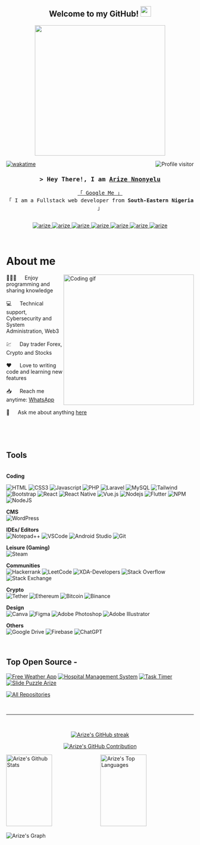 
<h2 align="center">
  Welcome to my GitHub!
  <img src="https://media.giphy.com/media/hvRJCLFzcasrR4ia7z/giphy.gif" width="28">
</h2>



<p align="center">
  <a href="https://github.com/arize99"><img width="350px" height="350px" src="/assets/arize.gif"></a>
</p>

 

<a href="https://komarev.com/ghpvc/?username=arize99">
  <img align="right" src="https://komarev.com/ghpvc/?username=arize99&label=Visitors&color=0e75b6&style=flat" alt="Profile visitor" />
</a>


[![wakatime](https://wakatime.com/badge/user/eebb3dd8-d9b2-40de-9b88-6fd6cac99dbc.svg)](https://wakatime.com/@arize)

<!-- Intro  -->
<h3 align="center">
        <samp>&gt; Hey There!, I am
                <b><a target="_blank" href="https://linkedin.com/in/arize">Arize Nnonyelu</a></b>
        </samp>
</h3>


<p align="center"> 
  <samp>
    <a href="https://www.google.com/search?q=Arize+Nnonyelu">「 Google Me 」</a>
    <br>
    「 I am a Fullstack web developer from <b>South-Eastern Nigeria</b> 」
    <br>
    <br>
  </samp>
</p>

<p align="center">
 <a href="https://skype:arizennonyelu?chat" target="blank">
  <img src="https://img.shields.io/badge/Skype-%2300AFF0.svg?style=for-the-badge&logo=Skype&logoColor=white" alt="arize" />
 </a>
 <a href="https://linkedin.com/in/arize" target="_blank">
  <img src="https://img.shields.io/badge/LinkedIn-0077B5?style=for-the-badge&logo=linkedin&logoColor=white" alt="arize"/>
 </a>
 <a href="https://dev.to/arize99" target="_blank">
  <img src="https://img.shields.io/badge/dev.to-0A0A0A?style=for-the-badge&logo=dev.to&logoColor=white" alt="arize" />
 </a>
   <a href="https://www.hackerrank.com/aristotlejpg" target="_blank">
  <img src="https://img.shields.io/badge/-Hackerrank-2EC866?style=for-the-badge&logo=HackerRank&logoColor=white" alt="arize" />
 </a>
 <a href="https://twitter.com/upgrade1010" target="_blank">
  <img src="https://img.shields.io/badge/Twitter-1DA1F2?style=for-the-badge&logo=twitter&logoColor=white" alt="arize" />
 </a>
 <a href="https://instagram.com/upgrade_1010" target="_blank">
  <img src="https://img.shields.io/badge/Instagram-fe4164?style=for-the-badge&logo=instagram&logoColor=white" alt="arize" />
 </a> 
 <a href="https://facebook.com/arize98" target="_blank">
  <img src="https://img.shields.io/badge/Facebook-20BEFF?&style=for-the-badge&logo=facebook&logoColor=white" alt="arize"  />
  </a> 
</p>
<br />

<!-- About Section -->
 # About me
 
<p>
  <!-- <img align="right" width="350" src="/assets/programmer.gif" alt="Coding gif" /> -->
 <img align="right" width="350" src="https://media2.giphy.com/media/v1.Y2lkPTc5MGI3NjExZXZoZ21wN3ZzYTZnZjRjNTU0aXp4cGlobnNpOGZxangzMHc5OTV0NiZlcD12MV9pbnRlcm5hbF9naWZfYnlfaWQmY3Q9Zw/i1JHRZSXO9LZZDHqii/giphy.gif" alt="Coding gif" />
  
 👨🏽‍💻 &emsp; Enjoy programming and sharing knowledge <br/><br/>
 💻 &emsp; Technical support, Cybersecurity and System Administration, Web3 <br/><br/>
 💹 &emsp; Day trader Forex, Crypto and Stocks <br/><br/>
 ❤️ &emsp; Love to writing code and learning new features<br/><br/>
 📥 &emsp; Reach me anytime: <a href="https://wa.me/2347062573851"> WhatsApp </a><br/><br/>
 💬 &emsp; Ask me about anything [here](https://github.com/arize99/arize99/issues)

</p>

<br/>
<br/>
<br/>

## Tools
<br/>
<strong>Coding</strong><br/>

![HTML](https://img.shields.io/badge/HTML5-E34F26?style=for-the-badge&logo=html5&logoColor=white)
![CSS3](https://img.shields.io/badge/CSS3-1572B6?style=for-the-badge&logo=css3&logoColor=white)
![Javascript](https://img.shields.io/badge/Javascript-F0DB4F?style=for-the-badge&labelColor=black&logo=javascript&logoColor=F0DB4F)
![PHP](https://img.shields.io/badge/php-%23777BB4.svg?style=for-the-badge&logo=php&logoColor=white)
![Laravel](https://img.shields.io/badge/laravel-%23FF2D20.svg?style=for-the-badge&logo=laravel&logoColor=white)
![MySQL](https://img.shields.io/badge/mysql-%2300f.svg?style=for-the-badge&logo=mysql&logoColor=white)
![Tailwind](https://img.shields.io/badge/Tailwind_CSS-092749?style=for-the-badge&logo=tailwindcss&logoColor=06B6D4&labelColor=000000)
![Bootstrap](https://img.shields.io/badge/Bootstrap-563D7C?style=for-the-badge&logo=bootstrap&logoColor=white)
![React](https://img.shields.io/badge/-React-61DBFB?style=for-the-badge&labelColor=black&logo=react&logoColor=61DBFB)
![React Native](https://img.shields.io/badge/React_Native-20232A?style=for-the-badge&logo=react&logoColor=61DAFB)
![Vue.js](https://img.shields.io/badge/vuejs-%2335495e.svg?style=for-the-badge&logo=vuedotjs&logoColor=%234FC08D)
![Nodejs](https://img.shields.io/badge/Nodejs-3C873A?style=for-the-badge&labelColor=black&logo=node.js&logoColor=3C873A)
![Flutter](https://img.shields.io/badge/Flutter-%2302569B.svg?style=for-the-badge&logo=Flutter&logoColor=white)
![NPM](https://img.shields.io/badge/NPM-%23CB3837.svg?style=for-the-badge&logo=npm&logoColor=white)
![NodeJS](https://img.shields.io/badge/node.js-6DA55F?style=for-the-badge&logo=node.js&logoColor=white)
<br/>

<strong>CMS</strong><br/>
![WordPress](https://img.shields.io/badge/WordPress-%23117AC9.svg?style=for-the-badge&logo=WordPress&logoColor=white)

<strong>IDEs/ Editors</strong><br/>
![Notepad++](https://img.shields.io/badge/Notepad++-90E59A.svg?style=for-the-badge&logo=notepad%2b%2b&logoColor=black)
![VSCode](https://img.shields.io/badge/Visual_Studio-0078d7?style=for-the-badge&logo=visual%20studio&logoColor=white)
![Android Studio](https://img.shields.io/badge/Android%20Studio-3DDC84.svg?style=for-the-badge&logo=android-studio&logoColor=white)
![Git](https://img.shields.io/badge/Git-F05032?style=for-the-badge&logo=git&logoColor=white)

<strong>Leisure (Gaming)</strong><br/>
![Steam](https://img.shields.io/badge/steam-%23000000.svg?style=for-the-badge&logo=steam&logoColor=white)

<strong>Communities</strong><br/>
![Hackerrank](https://img.shields.io/badge/-Hackerrank-2EC866?style=for-the-badge&logo=HackerRank&logoColor=white)
![LeetCode](https://img.shields.io/badge/LeetCode-000000?style=for-the-badge&logo=LeetCode&logoColor=#d16c06)
![XDA-Developers](https://img.shields.io/badge/XDA--Developers-%23AC6E2F.svg?style=for-the-badge&logo=XDA-Developers&logoColor=white)
![Stack Overflow](https://img.shields.io/badge/-Stackoverflow-FE7A16?style=for-the-badge&logo=stack-overflow&logoColor=white)
![Stack Exchange](https://img.shields.io/badge/StackExchange-%23ffffff.svg?style=for-the-badge&logo=StackExchange)


<strong>Crypto</strong><br/>
![Tether](https://img.shields.io/badge/tether-168363?style=for-the-badge&logo=tether&logoColor=white)
![Ethereum](https://img.shields.io/badge/Ethereum-3C3C3D?style=for-the-badge&logo=Ethereum&logoColor=white)
![Bitcoin](https://img.shields.io/badge/Bitcoin-000?style=for-the-badge&logo=bitcoin&logoColor=white)
![Binance](https://img.shields.io/badge/Binance-FCD535?style=for-the-badge&logo=binance&logoColor=white)

<strong>Design</strong><br/>
![Canva](https://img.shields.io/badge/Canva-%2300C4CC.svg?style=for-the-badge&logo=Canva&logoColor=white)
![Figma](https://img.shields.io/badge/figma-%23F24E1E.svg?style=for-the-badge&logo=figma&logoColor=white)
![Adobe Photoshop](https://img.shields.io/badge/adobe%20photoshop-%2331A8FF.svg?style=for-the-badge&logo=adobe%20photoshop&logoColor=white)
![Adobe Illustrator](https://img.shields.io/badge/adobe%20illustrator-%23FF9A00.svg?style=for-the-badge&logo=adobe%20illustrator&logoColor=white)

<strong>Others</strong><br/>
![Google Drive](https://img.shields.io/badge/Google%20Drive-4285F4?style=for-the-badge&logo=googledrive&logoColor=white)
![Firebase](https://img.shields.io/badge/Firebase-039BE5?style=for-the-badge&logo=Firebase&logoColor=white)
![ChatGPT](https://img.shields.io/badge/chatGPT-74aa9c?style=for-the-badge&logo=openai&logoColor=white)


<br/>

## Top Open Source -
[![Free Weather App](https://github-readme-stats.vercel.app/api/pin/?username=arize99&repo=interactive-image-gallery&border_color=7F3FBF&bg_color=0D1117&title_color=C9D1D9&text_color=8B949E&icon_color=7F3FBF)]([https://github.com/arize99/interactive-image-gallery])
[![Hospital Management System](https://github-readme-stats.vercel.app/api/pin/?username=arize99&repo=hospital-management-system&border_color=7F3FBF&bg_color=0D1117&title_color=C9D1D9&text_color=8B949E&icon_color=7F3FBF)](https://github.com/arize99/hospital-management-system)
[![Task Timer](https://github-readme-stats.vercel.app/api/pin/?username=arize99&repo=task-timer-pomodoro&border_color=7F3FBF&bg_color=0D1117&title_color=C9D1D9&text_color=8B949E&icon_color=7F3FBF)](https://github.com/arize99/task-timer-pomodoro)
[![Slide Puzzle Arize](https://github-readme-stats.vercel.app/api/pin/?username=arize99&repo=slide_puzzle_arize&border_color=7F3FBF&bg_color=0D1117&title_color=C9D1D9&text_color=8B949E&icon_color=7F3FBF)](https://github.com/arize99/slide_puzzle_arize)

<p align="left">
  <a href="https://github.com/arize99?tab=repositories" target="_blank"><img alt="All Repositories" title="All Repositories" src="https://img.shields.io/badge/-All%20Repos-2962FF?style=for-the-badge&logo=koding&logoColor=white"/></a>
</p>

<br/>
<hr/>
<br/>

<p align="center">
  <a href="https://github.com/arize99">
    <img src="https://github-readme-streak-stats.herokuapp.com/?user=arize99&theme=radical&border=7F3FBF&background=0D1117" alt="Arize's GitHub streak"/>
  </a>
</p>

<p align="center">
  <a href="https://github.com/arize99">
    <img src="https://github-profile-summary-cards.vercel.app/api/cards/profile-details?username=arize99&theme=radical" alt="Arize's GitHub Contribution"/>
  </a>
</p>

<a> 
    <a href="https://github.com/arize99"><img alt="Arize's Github Stats" src="https://denvercoder1-github-readme-stats.vercel.app/api?username=arize99&show_icons=true&count_private=true&theme=react&border_color=7F3FBF&bg_color=0D1117&title_color=F85D7F&icon_color=F8D866" height="192px" width="49.5%"/></a>
  <a href="https://github.com/arize99"><img alt="Arize's Top Languages" src="https://denvercoder1-github-readme-stats.vercel.app/api/top-langs/?username=arize99&langs_count=8&layout=compact&theme=react&border_color=7F3FBF&bg_color=0D1117&title_color=F85D7F&icon_color=F8D866" height="192px" width="49.5%"/></a>
  <br/>
</a>


![Arize's Graph](https://github-readme-activity-graph.vercel.app/graph?username=arize99&custom_title=Arize's%20GitHub%20Activity%20Graph&bg_color=0D1117&color=7F3FBF&line=7F3FBF&point=7F3FBF&area_color=FFFFFF&title_color=FFFFFF&area=true)
